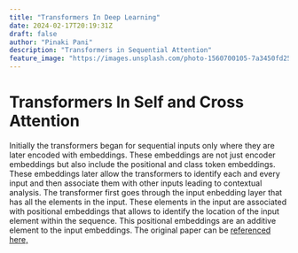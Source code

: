 ```yaml
---
title: "Transformers In Deep Learning"
date: 2024-02-17T20:19:31Z
draft: false
author: "Pinaki Pani"
description: "Transformers in Sequential Attention"
feature_image: "https://images.unsplash.com/photo-1560700105-7a3450fd2531?q=80&w=2070&auto=format&fit=crop&ixlib=rb-4.0.3&ixid=M3wxMjA3fDB8MHxwaG90by1wYWdlfHx8fGVufDB8fHx8fA%3D%3D"
---
```


# Transformers In Self and Cross Attention

Initially the transformers began for sequential inputs only where they are later encoded with embeddings. These embeddings are not just encoder embeddings but also include the positional and class token embeddings. These embeddings later allow the transformers to identify each and every input and then associate them with other inputs leading to contextual analysis. The transformer first goes through the input enbedding layer that has all the elements in the input. These elements in the input are associated with positional embeddings that allows to identify the location of the input element within the sequence. This positional embeddings are an additive element to the input embeddings. The original paper can be [referenced here,](https://arxiv.org/pdf/1706.03762.pdf)
